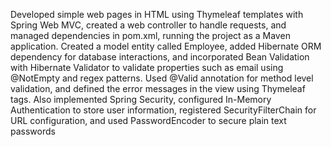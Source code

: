 Developed simple web pages in HTML using Thymeleaf templates with Spring Web MVC, created a web controller to handle requests, and managed dependencies in pom.xml, running the project as a Maven application. Created a model entity called Employee, added Hibernate ORM dependency
for database interactions, and incorporated Bean Validation with Hibernate Validator to validate properties such as email using @NotEmpty and regex patterns. Used @Valid annotation for method level validation, and defined the error messages in the view using Thymeleaf tags. Also implemented
Spring Security, configured In-Memory Authentication to store user information, registered SecurityFilterChain for URL configuration,  and used PasswordEncoder to secure plain text passwords

